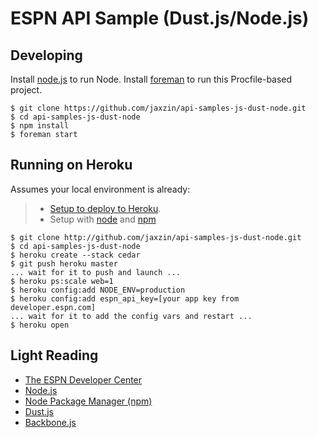 # ESPN API Sample (Dust.js/Node.js)

## Developing

Install [node.js](http://nodejs.org/) to run Node.
Install [foreman](http://ddollar.github.com/foreman/) to run this Procfile-based project.

    $ git clone https://github.com/jaxzin/api-samples-js-dust-node.git
    $ cd api-samples-js-dust-node
    $ npm install
    $ foreman start

## Running on Heroku

Assumes your local environment is already:
> * [Setup to deploy to Heroku](http://devcenter.heroku.com/articles/quickstart).
> * Setup with [node](http://nodejs.org/) and [npm](http://npmjs.org/)

    $ git clone http://github.com/jaxzin/api-samples-js-dust-node.git
    $ cd api-samples-js-dust-node
    $ heroku create --stack cedar
    $ git push heroku master
    ... wait for it to push and launch ...
    $ heroku ps:scale web=1
    $ heroku config:add NODE_ENV=production
    $ heroku config:add espn_api_key=[your app key from developer.espn.com]
    ... wait for it to add the config vars and restart ...
    $ heroku open

## Light Reading

* [The ESPN Developer Center](http://developer.espn.com)
* [Node.js](http://nodejs.org/)
* [Node Package Manager (npm)](http://npmjs.org/)
* [Dust.js](http://akdubya.github.com/dustjs/)
* [Backbone.js](http://documentcloud.github.com/backbone/)
